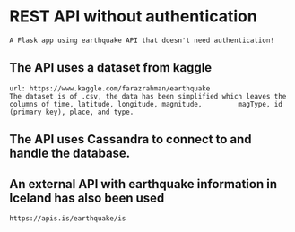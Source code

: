 # REST API without authentication
    A Flask app using earthquake API that doesn't need authentication!
    
## The API uses a dataset from kaggle 
    url: https://www.kaggle.com/farazrahman/earthquake
    The dataset is of .csv, the data has been simplified which leaves the columns of time, latitude, longitude, magnitude,         magType, id (primary key), place, and type.

## The API uses Cassandra to connect to and handle the database.
    
## An external API with earthquake information in Iceland has also been used
    https://apis.is/earthquake/is


